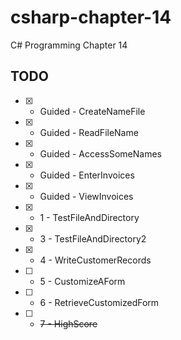 # csharp-chapter-14
C# Programming Chapter 14

## TODO 
- [X] - Guided - CreateNameFile
- [X] - Guided - ReadFileName 
- [X] - Guided - AccessSomeNames
- [X] - Guided - EnterInvoices 
- [X] - Guided - ViewInvoices
- [X] - 1 - TestFileAndDirectory
- [X] - 3 - TestFileAndDirectory2
- [X] - 4 - WriteCustomerRecords
- [ ] - 5 - CustomizeAForm
- [ ] - 6 - RetrieveCustomizedForm
- [ ] - ~~7 - HighScore~~